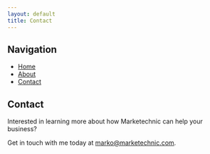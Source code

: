 ```yaml
---
layout: default
title: Contact
---
```

## Navigation

- [Home](index.md)
- [About](about.md)
- [Contact](contact.md)
  
## Contact

Interested in learning more about how Marketechnic can help your business? 

Get in touch with me today at [marko@marketechnic.com](mailto:marko@marketechnic.com).

